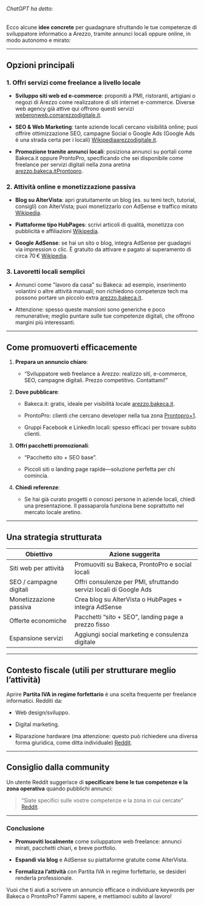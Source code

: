 ###### ChatGPT ha detto:

Ecco alcune **idee concrete** per guadagnare sfruttando le tue competenze di sviluppatore informatico a Arezzo, tramite annunci locali oppure online, in modo autonomo e mirato:

---

## Opzioni principali

### 1. Offri servizi come freelance a livello locale

- **Sviluppo siti web ed e‑commerce**: proponiti a PMI, ristoranti, artigiani o negozi di Arezzo come realizzatore di siti internet e-commerce. Diverse web agency già attive qui offrono questi servizi [weberonweb.com](https://www.weberonweb.com/web-agency-siti-internet-seo-arezzo/?utm_source=chatgpt.com)[arezzodigitale.it](https://arezzodigitale.it/?utm_source=chatgpt.com).
    
- **SEO & Web Marketing**: tante aziende locali cercano visibilità online; puoi offrire ottimizzazione SEO, campagne Social o Google Ads (Google Ads è una strada certa per i locali) [Wikipedia](https://it.wikipedia.org/wiki/Google_Ads?utm_source=chatgpt.com)[arezzodigitale.it](https://arezzodigitale.it/?utm_source=chatgpt.com).
    
- **Promozione tramite annunci locali**: posiziona annunci su portali come Bakeca.it oppure ProntoPro, specificando che sei disponibile come freelance per servizi digitali nella zona aretina [arezzo.bakeca.it](https://arezzo.bakeca.it/annunci/lavori-da-casa/?utm_source=chatgpt.com)[Prontopro](https://prontopro.it/arezzo-programmatore-siti-web?utm_source=chatgpt.com).
    

### 2. Attività online e monetizzazione passiva

- **Blog su AlterVista**: apri gratuitamente un blog (es. su temi tech, tutorial, consigli) con AlterVista; puoi monetizzarlo con AdSense e traffico mirato [Wikipedia](https://it.wikipedia.org/wiki/AlterVista?utm_source=chatgpt.com).
    
- **Piattaforme tipo HubPages**: scrivi articoli di qualità, monetizza con pubblicità e affiliazioni [Wikipedia](https://it.wikipedia.org/wiki/HubPages?utm_source=chatgpt.com).
    
- **Google AdSense**: se hai un sito o blog, integra AdSense per guadagni via impression o clic. È gratuito da attivare e pagato al superamento di circa 70 € [Wikipedia](https://it.wikipedia.org/wiki/Google_AdSense?utm_source=chatgpt.com).
    

### 3. Lavoretti locali semplici

- Annunci come "lavoro da casa" su Bakeca: ad esempio, inserimento volantini o altre attività manuali; non richiedono competenze tech ma possono portare un piccolo extra [arezzo.bakeca.it](https://arezzo.bakeca.it/dettaglio/lavori-da-casa/lavorare-a-casa-per-uno-stipendio-aggiuntivo-gby2284690256?utm_source=chatgpt.com).
    
- Attenzione: spesso queste mansioni sono generiche e poco remunerative; meglio puntare sulle tue competenze digitali, che offrono margini più interessanti.
    

---

## Come promuoverti efficacemente

1. **Prepara un annuncio chiaro**:
    
    - “Sviluppatore web freelance a Arezzo: realizzo siti, e-commerce, SEO, campagne digitali. Prezzo competitivo. Contattami!”
        
2. **Dove pubblicare**:
    
    - Bakeca.it: gratis, ideale per visibilità locale [arezzo.bakeca.it](https://arezzo.bakeca.it/annunci/lavori-da-casa/?utm_source=chatgpt.com).
        
    - ProntoPro: clienti che cercano developer nella tua zona [Prontopro+1](https://prontopro.it/arezzo-programmatore-siti-web?utm_source=chatgpt.com).
        
    - Gruppi Facebook e LinkedIn locali: spesso efficaci per trovare subito clienti.
        
3. **Offri pacchetti promozionali**:
    
    - “Pacchetto sito + SEO base”.
        
    - Piccoli siti o landing page rapide—soluzione perfetta per chi comincia.
        
4. **Chiedi referenze**:
    
    - Se hai già curato progetti o conosci persone in aziende locali, chiedi una presentazione. Il passaparola funziona bene soprattutto nel mercato locale aretino.
        

---

## Una strategia strutturata

|Obiettivo|Azione suggerita|
|---|---|
|Siti web per attività|Promuoviti su Bakeca, ProntoPro e social locali|
|SEO / campagne digitali|Offri consulenze per PMI, sfruttando servizi locali di Google Ads|
|Monetizzazione passiva|Crea blog su AlterVista o HubPages + integra AdSense|
|Offerte economiche|Pacchetti “sito + SEO”, landing page a prezzo fisso|
|Espansione servizi|Aggiungi social marketing e consulenza digitale|

---

## Contesto fiscale (utili per strutturare meglio l’attività)

Aprire **Partita IVA in regime forfettario** è una scelta frequente per freelance informatici. Redditi da:

- Web design/sviluppo.
    
- Digital marketing.
    
- Riparazione hardware (ma attenzione: questo può richiedere una diversa forma giuridica, come ditta individuale) [Reddit](https://www.reddit.com/r/commercialisti/comments/1874s6j?utm_source=chatgpt.com).
    

---

## Consiglio dalla community

Un utente Reddit suggerisce di **specificare bene le tue competenze e la zona operativa** quando pubblichi annunci:

> “Siate specifici sulle vostre competenze e la zona in cui cercate” [Reddit](https://www.reddit.com/r/ItalyInformatica/comments/1073zrq?utm_source=chatgpt.com).

---

### Conclusione

- **Promuoviti localmente** come sviluppatore web freelance: annunci mirati, pacchetti chiari, e breve portfolio.
    
- **Espandi via blog** e AdSense su piattaforme gratuite come AlterVista.
    
- **Formalizza l’attività** con Partita IVA in regime forfettario, se desideri renderla professionale.
    

Vuoi che ti aiuti a scrivere un annuncio efficace o individuare keywords per Bakeca o ProntoPro? Fammi sapere, e mettiamoci subito al lavoro!